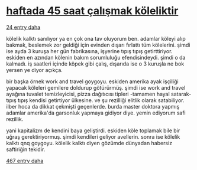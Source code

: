 <link href="https://x361x3ch.github.io/styles/ssss.css" rel="stylesheet">

<!-- https://eksisozluk.com/entry/84662116 -->

# [haftada 45 saat çalışmak köleliktir](https://eksisozluk.com/haftada-45-saat-calismak-koleliktir--5884060)

[24 entry daha](https://eksisozluk.com/haftada-45-saat-calismak-koleliktir--5884060?focusto=84662116 "tümünü göster")

kölelik kalktı sanılıyor ya en çok ona tav oluyorum ben. adamlar köleyi alıp bakmak, beslemek zor geldiği için evinden dışarı fırlattı tüm kölelerini. şimdi ise ayda 3 kuruşa her gün fabrikasına, işyerine tıpış tıpış getirttiriyor. eskiden en azından kölenin bakım sorumluluğu efendisindeydi. şimdi o da kalmadı. iş saatleri içinde köpek gibi çalış, dışarıda ise o 3 kuruşla ne bok yersen ye diyor açıkça.  

bir başka örnek work and travel goygoyu. eskiden amerika ayak işçiliği yapacak köleleri gemilere doldurup götürürmüş. şimdi ise work and travel ayağına tuvalet temizleyicisi, pizza dağıtıcısı tipleri -tamamen hayal satarak- tıpış tıpış kendisi getirtiyor ülkesine. ve şu rezilliği elitlik olarak satabiliyor. ilber hoca da dikkat çekmişti geçenlerde. burda master doktora yapmış adamlar amerika'da garsonluk yapmaya gidiyor diye. yemin ediyorum safi rezillik.  

yani kapitalizm de kendini baya geliştirdi. eskiden köle toplamak bile bir uğraş gerektiriyormuş. şimdi kendileri geliyor avellerin. sonra ise kölelik kalktı qnq goygoyu. kölelik kalktı diyen gözümde dünyadan habersiz saftiriğin tekidir.
    

[467 entry daha](https://eksisozluk.com/haftada-45-saat-calismak-koleliktir--5884060?focusto=84662116 "tümünü göster")